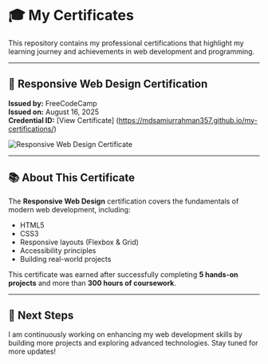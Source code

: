 # 🎓 My Certificates

This repository contains my professional certifications that highlight my learning journey and achievements in web development and programming.

---

## 📌 Responsive Web Design Certification  
**Issued by:** FreeCodeCamp  
**Issued on:** August 16, 2025  
**Credential ID:** [View Certificate] (https://mdsamiurrahman357.github.io/my-certifications/)

![Responsive Web Design Certificate](./responsive-web-design-certificate.png)

---

## 📚 About This Certificate  
The **Responsive Web Design** certification covers the fundamentals of modern web development, including:  
- HTML5  
- CSS3  
- Responsive layouts (Flexbox & Grid)  
- Accessibility principles  
- Building real-world projects  

This certificate was earned after successfully completing **5 hands-on projects** and more than **300 hours of coursework**.  

---

## 🚀 Next Steps  
I am continuously working on enhancing my web development skills by building more projects and exploring advanced technologies. Stay tuned for more updates!
